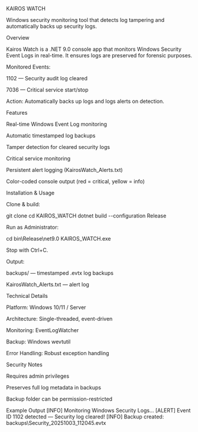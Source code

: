 KAIROS WATCH

Windows security monitoring tool that detects log tampering and automatically backs up security logs.

Overview

Kairos Watch is a .NET 9.0 console app that monitors Windows Security Event Logs in real-time. It ensures logs are preserved for forensic purposes.

Monitored Events:

1102 — Security audit log cleared

7036 — Critical service start/stop

Action: Automatically backs up logs and logs alerts on detection.

Features

Real-time Windows Event Log monitoring

Automatic timestamped log backups

Tamper detection for cleared security logs

Critical service monitoring

Persistent alert logging (KairosWatch_Alerts.txt)

Color-coded console output (red = critical, yellow = info)

Installation & Usage

Clone & build:

git clone <repo-url>
cd KAIROS_WATCH
dotnet build --configuration Release


Run as Administrator:

cd bin\Release\net9.0
KAIROS_WATCH.exe


Stop with Ctrl+C.

Output:

backups/ — timestamped .evtx log backups

KairosWatch_Alerts.txt — alert log

Technical Details

Platform: Windows 10/11 / Server

Architecture: Single-threaded, event-driven

Monitoring: EventLogWatcher

Backup: Windows wevtutil

Error Handling: Robust exception handling

Security Notes

Requires admin privileges

Preserves full log metadata in backups

Backup folder can be permission-restricted

Example Output
[INFO] Monitoring Windows Security Logs...
[ALERT] Event ID 1102 detected — Security log cleared!
[INFO] Backup created: backups\Security_20251003_112045.evtx